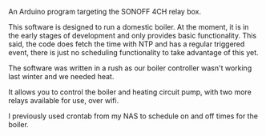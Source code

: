 An Arduino program targeting the SONOFF 4CH relay box.

This software is designed to run a domestic boiler. At the moment, it is in the early stages of development and only provides basic functionality. This said, the code does fetch the time with NTP and has a regular triggered event, there is just no scheduling functionality to take advantage of this yet.

The software was written in a rush as our boiler controller wasn't working last winter and we needed heat.

It allows you to control the boiler and heating circuit pump, with two more relays available for use, over wifi.

I previously used crontab from my NAS to schedule on and off times for the boiler.

